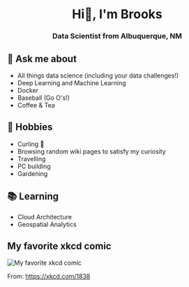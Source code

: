 <h1 align="center">Hi👋, I'm Brooks</h1>
<h3 align="center">Data Scientist from Albuquerque, NM</h3>

## 💬 Ask me about
- All things data science (including your data challenges!)
- Deep Learning and Machine Learning
- Docker
- Baseball (Go O's!)
- Coffee & Tea


## 📅 Hobbies
- Curling 🥌
- Browsing random wiki pages to satisfy my curiosity
- Travelling
- PC building
- Gardening

## 📚 Learning
- Cloud Architecture 
- Geospatial Analytics

## My favorite xkcd comic
![My favorite xkcd comic](https://imgs.xkcd.com/comics/machine_learning.png)

From: https://xkcd.com/1838

  
